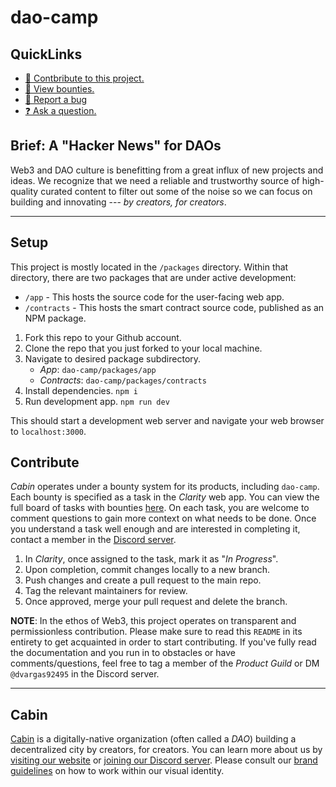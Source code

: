 # dao-camp

## QuickLinks

- [🙋 Contbribute to this project.](#Contribute)
- [🎯 View bounties.][4]
- [🐞 Report a bug][5]
- [❓ Ask a question.][6]


## Brief: A "Hacker News" for DAOs

Web3 and DAO culture is benefitting from a great influx of new projects and ideas.  We recognize that we need a reliable and trustworthy source of high-quality curated content to filter out some of the noise so we can focus on building and innovating --- *by creators, for creators*.

---

## Setup

This project is mostly located in the `/packages` directory. Within that directory, there are two packages that are under active development:
  - `/app` - This hosts the source code for the user-facing web app.
  - `/contracts` - This hosts the smart contract source code, published as an NPM package.

1. Fork this repo to your Github account.
2. Clone the repo that you just forked to your local machine.
3. Navigate to desired package subdirectory. 
   - *App*: `dao-camp/packages/app` 
   - *Contracts*: `dao-camp/packages/contracts`
5. Install dependencies.  `npm i`
6. Run development app.  `npm run dev`

This should start a development web server and navigate your web browser to `localhost:3000`.

## Contribute

*Cabin* operates under a bounty system for its products, including `dao-camp`. Each bounty is specified as a task in the *Clarity* web app. You can view the full board of tasks with bounties [here][4]. On each task, you are welcome to comment questions to gain more context on what needs to be done. Once you understand a task well enough and are interested in completing it, contact a member in the [Discord server][2].

1. In *Clarity*, once assigned to the task, mark it as "*In Progress*".
2. Upon completion, commit changes locally to a new branch.
3. Push changes and create a pull request to the main repo.
4. Tag the relevant maintainers for review.
5. Once approved, merge your pull request and delete the branch.


**NOTE**: In the ethos of Web3, this project operates on transparent and permissionless contribution. Please make sure to read this `README` in its entirety to get acquainted in order to start contributing. If you've fully read the documentation and you run in to obstacles or have comments/questions, feel free to tag a member of the *Product Guild* or DM `@dvargas92495` in the Discord server.

---

## Cabin

[Cabin][1] is a digitally-native organization (often
called a *DAO*) building a decentralized city by creators, for creators. You can learn more about us by [visiting our website][1] or [joining our Discord server][2]. Please consult our
[brand guidelines][3] on how to work within our visual identity.


[1]: https://www.creatorcabins.com "Cabin | Homepage"
[2]: https://discord.gg/4G6XjsCjM3 "Cabin | Discord Server"
[3]: https://github.com/CabinDAO/topo "Topo Repo| Brand Guidelines"
[4]: https://app.clarity.so/cabin/view/3039c279-2ee2-4da2-a604-dc1c23d5010c "Clarity | Bounties"
[5]: https://github.com/CabinDAO/dao-camp/issues/new "dao-camp repo | Report a Bug"
[6]: https://github.com/CabinDAO/Passports/discussions "dao-camp repo | Discussions"
